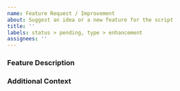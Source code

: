 ```yaml
---
name: Feature Request / Improvement
about: Suggest an idea or a new feature for the script
title: ''
labels: status > pending, type > enhancement
assignees: ''
---
```


<!-- Provide a short and clear title above -->

<!--
If you need help with the script, join the Discord instead!
https://discordapp.com/invite/Q3qxws6
-->

<!--
Please submit one idea or feature per submission please!
-->

### Feature Description
<!--
Please give a clear and concise description of the idea you have or the feature you want to see.
-->

### Additional Context
<!--
If applicable, add images to help explaining your idea.
-->
